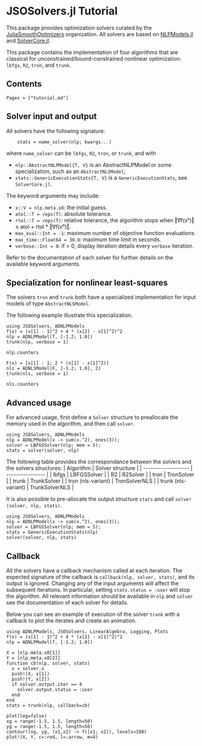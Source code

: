 # JSOSolvers.jl Tutorial

This package provides optimization solvers curated by the
[JuliaSmoothOptimizers](https://juliasmoothoptimizers.github.io)
organization.
All solvers are based on [NLPModels.jl](https://github.com/JuliaSmoothOptimizers/NLPModels.jl) and [SolverCore.jl](https://github.com/JuliaSmoothOptimizers/SolverCore.jl).

This package contains the implementation of four algorithms that are classical for unconstrained/bound-constrained nonlinear optimization:
`lbfgs`, `R2`, `tron`, and `trunk`.

## Contents

```@contents
Pages = ["tutorial.md"]
```

## Solver input and output

All solvers have the following signature:

```
    stats = name_solver(nlp; kwargs...)
```

where `name_solver` can be `lbfgs`, `R2`, `tron`, or `trunk`, and with
- `nlp::AbstractNLPModel{T, V}` is an AbstractNLPModel or some specialization, such as an `AbstractNLSModel`;
- `stats::GenericExecutionStats{T, V}` is a `GenericExecutionStats`, see `SolverCore.jl`.

The keyword arguments may include:
- `x::V = nlp.meta.x0`: the initial guess.
- `atol::T = √eps(T)`: absolute tolerance.
- `rtol::T = √eps(T)`: relative tolerance, the algorithm stops when ‖∇f(xᵏ)‖ ≤ atol + rtol * ‖∇f(x⁰)‖.
- `max_eval::Int = -1`: maximum number of objective function evaluations.
- `max_time::Float64 = 30.0`: maximum time limit in seconds.
- `verbose::Int = 0`: if > 0, display iteration details every `verbose` iteration.

Refer to the documentation of each solver for further details on the available keyword arguments.

## Specialization for nonlinear least-squares

The solvers `tron` and `trunk` both have a specialized implementation for input models of type `AbstractNLSModel`.

The following example illustrate this specialization.

```@example
using JSOSolvers, ADNLPModels
f(x) = (x[1] - 1)^2 + 4 * (x[2] - x[1]^2)^2
nlp = ADNLPModel(f, [-1.2; 1.0])
trunk(nlp, verbose = 1)
```

```@example
nlp.counters
```

```@example
F(x) = [x[1] - 1; 2 * (x[2] - x[1]^2)]
nls = ADNLSModel(F, [-1.2; 1.0], 2)
trunk(nls, verbose = 1)
```

```@example
nls.counters
```

## Advanced usage

For advanced usage, first define a `Solver` structure to preallocate the memory used in the algorithm, and then call `solve!`.

```
using JSOSolvers, ADNLPModels
nlp = ADNLPModel(x -> sum(x.^2), ones(3));
solver = LBFGSSolver(nlp; mem = 5);
stats = solve!(solver, nlp)
```

The following table provides the correspondance between the solvers and the solvers structures:
| Algorithm           | Solver structure |
| ------------------- | ---------------- |
| lbfgs               | LBFGSSolver      |
| R2                  | R2Solver         |
| tron                | TronSolver       |
| trunk               | TrunkSolver      |
| tron (nls-variant)  | TronSolverNLS    |
| trunk (nls-variant) | TrunkSolverNLS   |

It is also possible to pre-allocate the output structure `stats` and call `solve!(solver, nlp, stats)`.
```
using JSOSolvers, ADNLPModels
nlp = ADNLPModel(x -> sum(x.^2), ones(3));
solver = LBFGSSolver(nlp; mem = 5);
stats = GenericExecutionStats(nlp)
solve!(solver, nlp, stats)
```

## Callback

All the solvers have a callback mechanism called at each iteration.
The expected signature of the callback is `callback(nlp, solver, stats)`, and its output is ignored.
Changing any of the input arguments will affect the subsequent iterations.
In particular, setting `stats.status = :user` will stop the algorithm.
All relevant information should be available in `nlp` and `solver` see the documentation of each solver for details.

Below you can see an example of execution of the solver `trunk` with a callback to plot the iterates and create an animation.

```@example
using ADNLPModels, JSOSolvers, LinearAlgebra, Logging, Plots
f(x) = (x[1] - 1)^2 + 4 * (x[2] - x[1]^2)^2
nlp = ADNLPModel(f, [-1.2; 1.0])

X = [nlp.meta.x0[1]]
Y = [nlp.meta.x0[2]]
function cb(nlp, solver, stats)
  x = solver.x
  push!(X, x[1])
  push!(Y, x[2])
  if solver.output.iter == 4
    solver.output.status = :user
  end
end
stats = trunk(nlp, callback=cb)
```

```@example
plot(leg=false)
xg = range(-1.5, 1.5, length=50)
yg = range(-1.5, 1.5, length=50)
contour!(xg, yg, (x1,x2) -> f([x1; x2]), levels=100)
plot!(X, Y, c=:red, l=:arrow, m=4)
```
